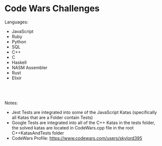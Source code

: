 # Code Wars Challenges

Languages:

- JavaScript
- Ruby
- Python
- SQL
- C++
- C
- Haskell
- NASM Assembler
- Rust
- Elixir

<br /><br /><br />
Notes:

- Jest Tests are integrated into some of the JavaScript Katas (specifically all Katas that are a Folder contain Tests)
- Google Tests are integrated into all of the C++ Katas in the tests folder, the solved katas are located in CodeWars.cpp file in the root C++KatasAndTests folder
- CodeWars Profile: https://www.codewars.com/users/skylord395
